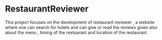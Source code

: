 # RestaurantReviewer


<p>This project focuses on the development of restaurant reviewer , a website where one can search for hotels and can give or read the reviews given also about the menu , timing of the restuarant and location of the restaurant.</p>

